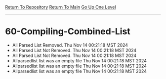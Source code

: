 [Return To Repository](https://github.com/DigitalWarrior/piholeparser/)
[Return To Main](https://github.com/DigitalWarrior/piholeparser/blob/master/RecentRunLogs/Mainlog.md)
[Go Up One Level](https://github.com/DigitalWarrior/piholeparser/blob/master/RecentRunLogs/TopLevelScripts/.md)
____________________________________
# 60-Compiling-Combined-List
* All Parsed List Removed. Thu Nov 14 00:21:18 MST 2024
* All Parsed List Not Removed. Thu Nov 14 00:21:18 MST 2024
* All Parsed List Not Removed. Thu Nov 14 00:21:18 MST 2024
* Allparsedlist list was an empty file Thu Nov 14 00:21:18 MST 2024
* Allparsedlist list was an empty file Thu Nov 14 00:21:18 MST 2024
* Allparsedlist list was an empty file Thu Nov 14 00:21:18 MST 2024
